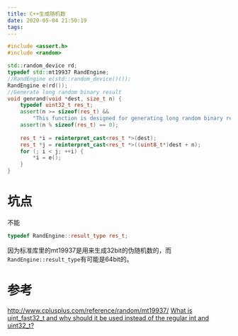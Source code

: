 ```yaml
---
title: C++生成随机数
date: 2020-05-04 21:50:19
tags:
---
```


```cpp
#include <assert.h>
#include <random>

std::random_device rd;
typedef std::mt19937 RandEngine;
//RandEngine e(std::random_device()());
RandEngine e(rd());
//Generate long random binary result
void genrand(void *dest, size_t n) {
    typedef uint32_t res_t;
    assert(n >= sizeof(res_t) &&
        "This function is designed for generating long random binary result, please use other function");
    assert(n % sizeof(res_t) == 0);
    
    res_t *i = reinterpret_cast<res_t *>(dest);
    res_t *j = reinterpret_cast<res_t *>((uint8_t*)dest + n);
    for (; i < j; ++i) {
        *i = e();
    }
}
```
# 坑点
不能
```cpp
typedef RandEngine::result_type res_t;
```
因为标准库里的mt19937是用来生成32bit的伪随机数的，而`RandEngine::result_type`有可能是64bit的。

# 参考
<http://www.cplusplus.com/reference/random/mt19937/>
[What is uint_fast32_t and why should it be used instead of the regular int and uint32_t?](https://stackoverflow.com/questions/8500677/what-is-uint-fast32-t-and-why-should-it-be-used-instead-of-the-regular-int-and-u)
